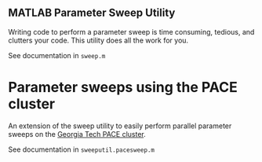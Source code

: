 MATLAB Parameter Sweep Utility
------------------------------

Writing code to perform a parameter sweep is time consuming, tedious, and clutters your code.  This utility does all the work for you.

See documentation in `sweep.m`

# Parameter sweeps using the PACE cluster

An extension of the sweep utility to easily perform parallel parameter sweeps on the [Georgia Tech PACE cluster](pace.gatech.edu).

See documentation in `sweeputil.pacesweep.m`